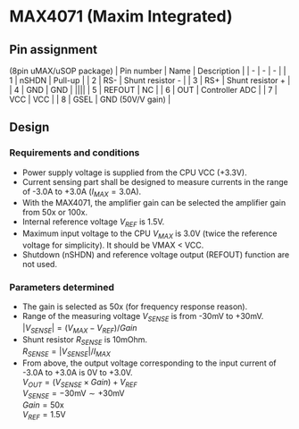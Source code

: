 # MAX4071 (Maxim Integrated)

## Pin assignment

(8pin uMAX/uSOP package)
| Pin number | Name | Description |
| - | - | - |
| 1 | nSHDN | Pull-up |
| 2 | RS- | Shunt resistor - |
| 3 | RS+ | Shunt resistor + |
| 4 | GND | GND |
||||
| 5 | REFOUT | NC |
| 6 | OUT | Controller ADC |
| 7 | VCC | VCC |
| 8 | GSEL | GND (50V/V gain) |

## Design

### Requirements and conditions

+ Power supply voltage is supplied from the CPU VCC (+3.3V).
+ Current sensing part shall be designed to measure currents in the range of -3.0A to +3.0A ($I_{MAX} = 3.0 \mathrm{A}$).
+ With the MAX4071, the amplifier gain can be selected the amplifier gain from 50x or 100x.
+ Internal reference voltage $V_{REF}$ is 1.5V.
+ Maximum input voltage to the CPU $V_{MAX}$ is 3.0V (twice the reference voltage for simplicity). It should be VMAX < VCC.
+ Shutdown (nSHDN) and reference voltage output (REFOUT) function are not used.

### Parameters determined

+ The gain is selected as 50x (for frequency response reason).
+ Range of the measuring voltage $V_{SENSE}$ is from -30mV to +30mV.  
  $|V_{SENSE}| = (V_{MAX} - V_{REF}) / Gain$
+ Shunt resistor $R_{SENSE}$ is 10mOhm.  
  $R_{SENSE} = |V_{SENSE}|/I_{MAX}$
+ From above, the output voltage corresponding to the input current of -3.0A to +3.0A is  0V to +3.0V.  
  $V_{OUT} = (V_{SENSE} \times Gain) + V_{REF}$  
  $V_{SENSE} = -30 \mathrm{mV} \sim +30 \mathrm{mV}$  
  $Gain = 50 \mathrm{x}$  
  $V_{REF} = 1.5 \mathrm{V}$

